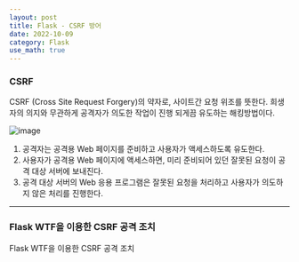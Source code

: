 ```yaml
---
layout: post
title: Flask - CSRF 방어
date: 2022-10-09
category: Flask
use_math: true
---
```


### CSRF

CSRF (Cross Site Request Forgery)의 약자로, 사이트간 요청 위조를 뜻한다. 희생자의 의지와 무관하게 공격자가 의도한 작업이 진행 되게끔 유도하는 해킹방법이다. 

![image](https://user-images.githubusercontent.com/61526722/194734420-95c7c1ef-7725-40fe-af10-af8f9158f8d1.png)

1. 공격자는 공격용 Web 페이지를 준비하고 사용자가 액세스하도록 유도한다.
2. 사용자가 공격용 Web 페이지에 액세스하면, 미리 준비되어 있던 잘못된 요청이 공격 대상 서버에 보내진다.
3. 공격 대상 서버의 Web 응용 프로그램은 잘못된 요청을 처리하고 사용자가 의도하지 않은 처리를 진행한다.

---

### Flask WTF을 이용한 CSRF 공격 조치

Flask WTF을 이용한 CSRF 공격 조치

